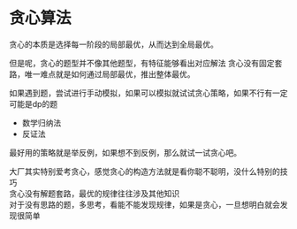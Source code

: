 # 贪心算法
贪心的本质是选择每一阶段的局部最优，从而达到全局最优。

但是呢，贪心的题型并不像其他题型，有特征能够看出对应解法
贪心没有固定套路，唯一难点就是如何通过局部最优，推出整体最优。

如果遇到题，尝试进行手动模拟，如果可以模拟就试试贪心策略，如果不行有一定可能是dp的题  
- 数学归纳法
- 反证法

最好用的策略就是举反例，如果想不到反例，那么就试一试贪心吧。

大厂其实特别爱考贪心，感觉贪心的构造方法就是看你聪不聪明，没什么特别的技巧  
贪心没有解题套路，最优的规律往往涉及其他知识  
对于没有思路的题，多思考，看能不能发现规律，如果是贪心，一旦想明白就会发现很简单
